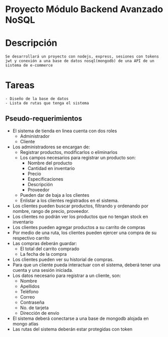 # Proyecto Módulo Backend Avanzado NoSQL
# Descripción
    Se desarrollará un proyecto con nodejs, express, sesiones con tokens jwt y conexión a una base de datos nosql(mongodb) de una API de un sistema de e-commerce
# Tareas
    - Diseño de la base de datos
    - Lista de rutas que tenga el sistema
## Pseudo-requerimientos
- El sistema de tienda en linea cuenta con dos roles
  - Administrador
  - Cliente
- Los administradores se encargan de:
  - Registrar productos, modificarlos o eliminarlos
  - Los campos necesarios para registrar un producto son:
    - Nombre del producto
    - Cantidad en inventario
    - Precio
    - Especificaciones
    - Descripción
    - Proveedor
  - Pueden dar de baja a los clientes
  - Enlistar a los clientes registrados en el sistema.
- Los clientes pueden buscar productos, filtrando y ordenando por nombre, rango de precio, proveedor.
- Los clientes no podrán ver los productos que no tengan stock en inventario
- Los clientes pueden agregar productos a su carrito de compras
- Por medio de una ruta, los clientes pueden ejercer una compra de su respectivo carrito
- Las compras deberán guardar:
  - El total del carrito comprado
  - La fecha de la compra
- Los clientes pueden ver su historial de compras.
- Para que un cliente pueda interactuar con el sistema, deberá tener una cuenta y una sesión iniciada.
- Los datos necesario para registrar a un cliente, son:
  - Nombre
  - Apellidos
  - Teléfono
  - Correo
  - Contraseña
  - No. de tarjeta
  - Dirección de envío
- El sistema deberá conectarse a una base de mongodb alojada en mongo atlas
- Las rutas del sistema deberán estar protegidas con token

